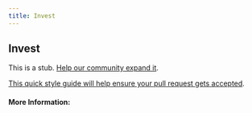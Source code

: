 ```yaml
---
title: Invest
---
```


## Invest

This is a stub. [Help our community expand it](https://github.com/freeCodeCamp/guide-articles/tree/master/articles/Agile/INVEST/index.md).

[This quick style guide will help ensure your pull request gets accepted](https://github.com/freeCodeCamp/guide-articles/blob/master/README.md).

<!-- The article goes here, in GitHub-flavored Markdown. Feel free to add YouTube videos, images, and CodePen/JSBin embeds  -->

#### More Information:
<!-- Please add any articles you think might be helpful to read before writing the article -->


